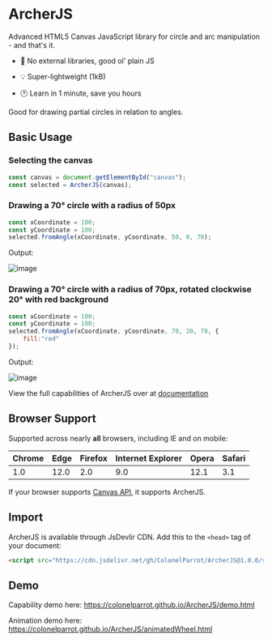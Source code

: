 # ArcherJS

Advanced HTML5 Canvas JavaScript library for circle and arc manipulation - and that's it.

- 📙 No external libraries, good ol' plain JS

- 💡 Super-lightweight (1kB)

- 🕐 Learn in 1 minute, save you hours

Good for drawing partial circles in relation to angles.

## Basic Usage

### Selecting the canvas

```javascript
const canvas = document.getElementById("canvas");
const selected = ArcherJS(canvas);
```

### Drawing a 70° circle with a radius of 50px

```javascript
const xCoordinate = 100;
const yCoordinate = 100;
selected.fromAngle(xCoordinate, yCoordinate, 50, 0, 70);
```

Output:

![image](https://user-images.githubusercontent.com/65585002/120123274-e4481700-c17b-11eb-980f-1fdb9ee56267.png)


### Drawing a 70° circle with a radius of 70px, rotated clockwise 20° with red background


```javascript
const xCoordinate = 100;
const yCoordinate = 100;
selected.fromAngle(xCoordinate, yCoordinate, 70, 20, 70, {
    fill:"red"
});
```

Output:

![image](https://user-images.githubusercontent.com/65585002/120123281-f0cc6f80-c17b-11eb-8877-8c4b18e6846d.png)


View the full capabilities of ArcherJS over at [documentation](https://github.com/ColonelParrot/ArcherJS/blob/main/documentation/Documentation.md)

## Browser Support

Supported across nearly **all** browsers, including IE and on mobile:

| Chrome | Edge | Firefox | Internet Explorer | Opera | Safari |
| ------ | ---- | ------- | ----------------- | ----- | ------ | 
| 1.0 | 12.0 | 2.0 | 9.0 | 12.1 | 3.1 | 

If your browser supports [Canvas API](https://developer.mozilla.org/en-US/docs/Web/API/Canvas_API), it supports ArcherJS. 

## Import

ArcherJS is available through JsDevlir CDN. Add this to the `<head>` tag of your document:

```html
<script src="https://cdn.jsdelivr.net/gh/ColonelParrot/ArcherJS@1.0.0/src/ArcherJS.min.js"></script>
```

## Demo

Capability demo here: https://colonelparrot.github.io/ArcherJS/demo.html

Animation demo here: https://colonelparrot.github.io/ArcherJS/animatedWheel.html

